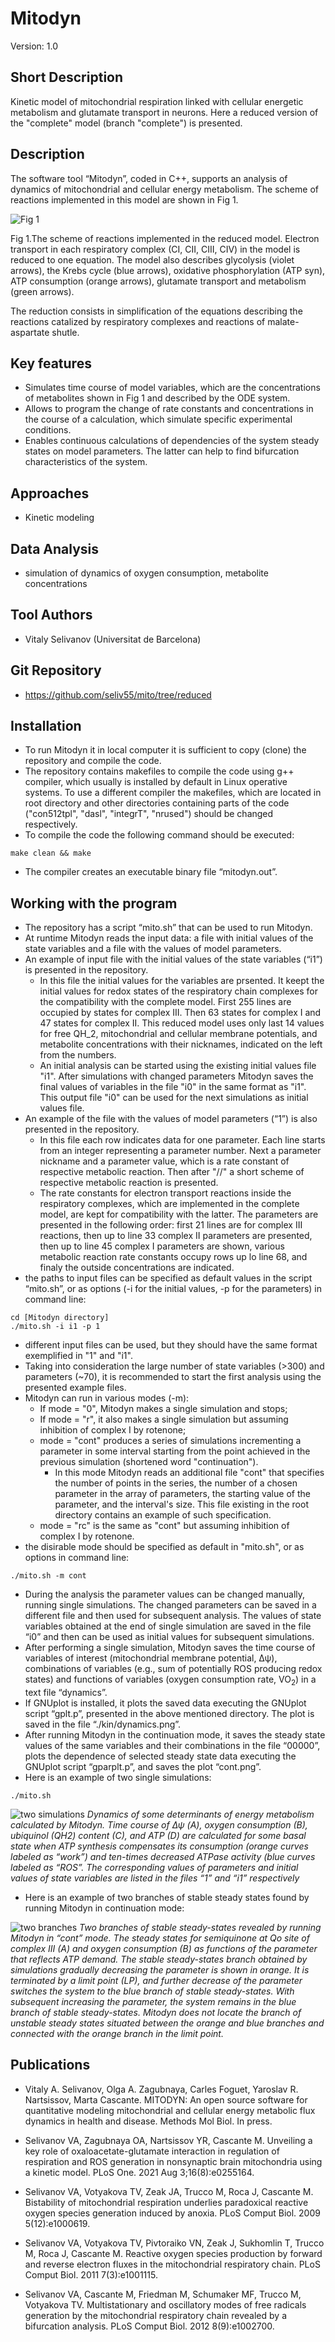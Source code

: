 # Mitodyn
Version: 1.0

## Short Description

Kinetic model of mitochondrial respiration linked with cellular energetic metabolism and glutamate transport in neurons. Here a reduced version of the "complete" model (branch "complete") is presented.

## Description

The software tool “Mitodyn”, coded in C++,  supports an analysis of dynamics of mitochondrial and cellular energy metabolism. The scheme of reactions implemented in this model are shown in Fig 1.

![Fig 1](RC.png)

Fig 1.The scheme of reactions implemented in the reduced model. Electron transport in each respiratory complex (CI, CII, CIII, CIV) in the model is reduced to one equation. The model also describes glycolysis (violet arrows), the Krebs cycle (blue arrows), oxidative phosphorylation (ATP syn), ATP consumption (orange arrows), glutamate transport and metabolism (green arrows).

The reduction consists in simplification of the equations describing the reactions catalized by respiratory complexes and reactions of malate-aspartate shutle.

## Key features

- Simulates time course of model variables, which are the concentrations of metabolites shown in Fig 1 and described by the ODE system. 
- Allows to program the change of rate constants and concentrations in the course of a calculation, which simulate specific experimental conditions.
- Enables continuous calculations of dependencies of the system steady states on model parameters. The latter can help to find bifurcation characteristics of the system.

## Approaches

- Kinetic modeling
    
## Data Analysis

- simulation of dynamics of oxygen consumption, metabolite concentrations

## Tool Authors

- Vitaly Selivanov (Universitat de Barcelona)

## Git Repository

- https://github.com/seliv55/mito/tree/reduced

## Installation

-  To run Mitodyn it in local computer it is sufficient to copy (clone) the repository and compile the code.
- The repository contains makefiles to compile the code using g++ compiler, which usually is installed by default in Linux operative systems. To use a different compiler the makefiles, which are located in root directory and other directories containing parts of the code ("con512tpl", "dasl", "integrT", "nrused") should be changed respectively.
- To compile the code the following command should be executed:
```
make clean && make 
```
- The compiler creates an executable binary file “mitodyn.out”. 

## Working with the program

- The repository has a script “mito.sh” that can be used to run Mitodyn.
- At runtime Mitodyn reads the input data: a file with initial values of the state variables and a file with the values of model parameters.
- An example of input file with  the initial values of the state variables (“i1”) is presented in the repository. 
  * In this file the initial values for the variables are prsented. It keept the initial values for redox states of the respiratory chain complexes for the compatibility with the complete model. First 255 lines are occupied by states for complex III. Then 63 states for complex I and 47 states for complex II. This reduced model uses only last 14 values for free QH_2, mitochondrial and cellular membrane potentials, and metabolite concentrations with their nicknames, indicated on the left from the numbers.
  * An initial analysis can be started using the existing initial values file "i1". After simulations with changed parameters Mitodyn saves the final values of variables in the file "i0" in the same format as "i1". This output file "i0" can be used for the next simulations as initial values file.
- An example of the file with the values of model parameters (“1”) is also presented in the repository.
  * In this file each row indicates data for one parameter. Each line starts from an integer representing a parameter number. Next a parameter nickname and a parameter value, which is a rate constant of respective metabolic reaction. Then after "//" a short scheme of respective metabolic reaction is presented.
  * The rate constants for electron transport reactions inside the respiratory complexes, which are implemented in the complete model, are kept for compatibility with the latter. The parameters are presented in the following order: first 21 lines are for complex III reactions, then up to line 33 complex II parameters are presented, then up to line 45 complex I parameters are shown, various metabolic reaction rate constants occupy rows up lo line 68, and finaly the outside concentrations are indicated.
- the paths to input files can be specified as default values in the script “mito.sh”, or as options (-i for the initial values, -p for the parameters) in command line:
``` 
cd [Mitodyn directory]
./mito.sh -i i1 -p 1
```
- different input files can be used, but they should have the same format exemplified in "1" and "i1".
- Taking into consideration the large number of state variables (>300) and parameters (~70), it is recommended to start the first analysis using the presented example files.
- Mitodyn can run in various modes (-m):
  * If mode = "0", Mitodyn makes a single simulation and stops;
  * If mode = "r", it also makes a single simulation but assuming inhibition of complex I by rotenone;
  * mode = "cont" produces a series of simulations incrementing a parameter in some interval starting from the point achieved in the previous simulation (shortened word "continuation").
    * In this mode Mitodyn reads an additional file "cont" that specifies the number of points in the series, the number of a chosen parameter in the array of parameters, the starting value of the parameter, and the interval's size. This file existing in the root directory contains an example of such specification.
  * mode = "rc" is the same as "cont" but assuming inhibition of complex I by rotenone.
- the disirable mode should be specified as default in "mito.sh", or as options in command line:
```
./mito.sh -m cont
```
- During the analysis the parameter values can be changed manually, running single simulations. The changed parameters can be saved in a different file and then used for subsequent analysis. The values of state variables obtained at the end of single simulation are saved in the file “i0” and then can be used as initial values for subsequent simulations.
- After performing a single simulation, Mitodyn saves the time course of variables of interest (mitochondrial membrane potential, Δψ), combinations of variables (e.g., sum of potentially ROS producing redox states) and functions of variables (oxygen consumption rate, VO<sub>2</sub>) in a text file “dynamics”.
- If GNUplot is installed, it plots the saved data executing the GNUplot script “gplt.p”, presented in the above mentioned directory. The plot is saved in the file “./kin/dynamics.png”.
- After running Mitodyn in the continuation mode, it saves the steady state values of the same variables and their combinations in the file “00000”, plots the dependence of selected steady state data executing the GNUplot script “gparplt.p”, and saves the plot “cont.png”.
- Here is an example of two single simulations:
```
./mito.sh
```
![two simulations](basic_var.png)
*Dynamics of some determinants of energy metabolism calculated by Mitodyn. Time course of Δψ (A), oxygen consumption (B), ubiquinol (QH2) content (C),  and ATP (D) are calculated for some basal state when ATP synthesis compensates its consumption (orange curves labeled as “work”) and ten-times decreased ATPase activity (blue curves labeled as “ROS”. The corresponding values of parameters and initial values of state variables are listed in the files “1” and “i1” respectively*

- Here is an example of two branches of stable steady states found by running Mitodyn in continuation mode:

![two branches](two_branches.png)
*Two branches of stable steady-states revealed by running Mitodyn in “cont” mode. The steady states for semiquinone at Qo site of complex III (A) and oxygen consumption (B) as functions of the parameter that reflects ATP demand. The stable steady-states branch obtained by simulations gradually decreasing the parameter is shown in orange. It is terminated by a limit point (LP), and further decrease of the parameter switches the system to the blue branch of stable steady-states. With subsequent increasing the parameter, the system remains in the blue branch of stable steady-states. Mitodyn does not locate the branch of unstable steady states situated between the orange and blue branches and connected with the orange branch in the limit point.*


## Publications

- Vitaly A. Selivanov, Olga A. Zagubnaya, Carles Foguet, Yaroslav R. Nartsissov, Marta Cascante. MITODYN: An open source software for quantitative modeling mitochondrial and cellular energy metabolic flux dynamics in health and disease.  Methods Mol Biol. In press.

- Selivanov VA, Zagubnaya OA, Nartsissov YR, Cascante M. Unveiling a key role of oxaloacetate-glutamate interaction in regulation of respiration and ROS generation in nonsynaptic brain mitochondria using a kinetic model. PLoS One. 2021 Aug 3;16(8):e0255164.

- Selivanov VA, Votyakova TV, Zeak JA, Trucco M, Roca J, Cascante M.
Bistability of mitochondrial respiration underlies paradoxical reactive oxygen
species generation induced by anoxia. PLoS Comput Biol. 2009 5(12):e1000619.

- Selivanov VA, Votyakova TV, Pivtoraiko VN, Zeak J, Sukhomlin T, Trucco M,
Roca J, Cascante M. Reactive oxygen species production by forward and reverse
electron fluxes in the mitochondrial respiratory chain. PLoS Comput Biol. 2011
7(3):e1001115.

- Selivanov VA, Cascante M, Friedman M, Schumaker MF, Trucco M, Votyakova TV.
Multistationary and oscillatory modes of free radicals generation by the
mitochondrial respiratory chain revealed by a bifurcation analysis. PLoS Comput
Biol. 2012 8(9):e1002700.
